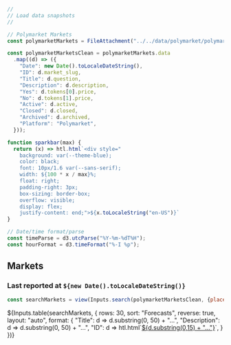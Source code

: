 ```js
//
// Load data snapshots
//

// Polymarket Markets 
const polymarketMarkets = FileAttachment("../../data/polymarket/polymarket-markets.json").json();
```

```js
const polymarketMarketsClean = polymarketMarkets.data
  .map((d) => ({
    "Date": new Date().toLocaleDateString(),
    "ID": d.market_slug,
    "Title": d.question,
    "Description": d.description,
    "Yes": d.tokens[0].price,
    "No": d.tokens[1].price,
    "Active": d.active,
    "Closed": d.closed,
    "Archived": d.archived,
    "Platform": "Polymarket",
  }));
```

```js
function sparkbar(max) {
  return (x) => htl.html`<div style="
    background: var(--theme-blue);
    color: black;
    font: 10px/1.6 var(--sans-serif);
    width: ${100 * x / max}%;
    float: right;
    padding-right: 3px;
    box-sizing: border-box;
    overflow: visible;
    display: flex;
    justify-content: end;">${x.toLocaleString("en-US")}`
}
```

```js
// Date/time format/parse
const timeParse = d3.utcParse("%Y-%m-%dT%H");
const hourFormat = d3.timeFormat("%-I %p");
```

## Markets
<h3>Last reported at <code>${new Date().toLocaleDateString()}</code></h3>

```js
const searchMarkets = view(Inputs.search(polymarketMarketsClean, {placeholder: "Search markets…"}));
```

<div class="table-responsive">
  <div class="card" style="padding: 0;">
    ${Inputs.table(searchMarkets, {
      rows: 30, 
      sort: "Forecasts", 
      reverse: true,
      layout: "auto",
      format: {
        "Title": d => d.substring(0, 50) + "...",
        "Description": d => d.substring(0, 50) + "...",
        "ID": d => htl.html`<a href="https://polymarket.com/event/${d}" target="_blank">${d.substring(0,15) + "..."}</a>`,
      }
    })}
  </div>
</div>